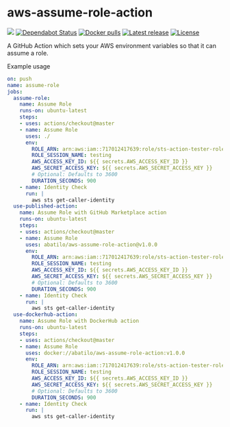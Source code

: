 # aws-assume-role-action
![](https://github.com/abatilo/aws-assume-role-action/workflows/.github/workflows/main.yml/badge.svg)
[![Dependabot Status](https://api.dependabot.com/badges/status?host=github&repo=abatilo/aws-assume-role-action)](https://dependabot.com)
[![Docker
pulls](https://img.shields.io/docker/pulls/abatilo/aws-assume-role-action.svg)](https://hub.docker.com/r/abatilo/aws-assume-role-action)
[![Latest
release](https://img.shields.io/github/v/release/abatilo/aws-assume-role-action?include_prereleases)](https://github.com/abatilo/aws-assume-role-action/releases)
[![License](https://img.shields.io/github/license/abatilo/aws-assume-role-action)](https://github.com/abatilo/aws-assume-role-action/blob/master/LICENSE)

A GitHub Action which sets your AWS environment variables so that it can assume a role.

Example usage
```yaml
on: push
name: assume-role
jobs:
  assume-role:
    name: Assume Role
    runs-on: ubuntu-latest
    steps:
    - uses: actions/checkout@master
    - name: Assume Role
      uses: ./
      env:
        ROLE_ARN: arn:aws:iam::717012417639:role/sts-action-tester-role
        ROLE_SESSION_NAME: testing
        AWS_ACCESS_KEY_ID: ${{ secrets.AWS_ACCESS_KEY_ID }}
        AWS_SECRET_ACCESS_KEY: ${{ secrets.AWS_SECRET_ACCESS_KEY }}
        # Optional: Defaults to 3600
        DURATION_SECONDS: 900
    - name: Identity Check
      run: |
        aws sts get-caller-identity
  use-published-action:
    name: Assume Role with GitHub Marketplace action
    runs-on: ubuntu-latest
    steps:
    - uses: actions/checkout@master
    - name: Assume Role
      uses: abatilo/aws-assume-role-action@v1.0.0
      env:
        ROLE_ARN: arn:aws:iam::717012417639:role/sts-action-tester-role
        ROLE_SESSION_NAME: testing
        AWS_ACCESS_KEY_ID: ${{ secrets.AWS_ACCESS_KEY_ID }}
        AWS_SECRET_ACCESS_KEY: ${{ secrets.AWS_SECRET_ACCESS_KEY }}
        # Optional: Defaults to 3600
        DURATION_SECONDS: 900
    - name: Identity Check
      run: |
        aws sts get-caller-identity
  use-dockerhub-action:
    name: Assume Role with DockerHub action
    runs-on: ubuntu-latest
    steps:
    - uses: actions/checkout@master
    - name: Assume Role
      uses: docker://abatilo/aws-assume-role-action:v1.0.0
      env:
        ROLE_ARN: arn:aws:iam::717012417639:role/sts-action-tester-role
        ROLE_SESSION_NAME: testing
        AWS_ACCESS_KEY_ID: ${{ secrets.AWS_ACCESS_KEY_ID }}
        AWS_SECRET_ACCESS_KEY: ${{ secrets.AWS_SECRET_ACCESS_KEY }}
        # Optional: Defaults to 3600
        DURATION_SECONDS: 900
    - name: Identity Check
      run: |
        aws sts get-caller-identity
```
